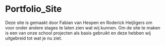 ﻿# Portfolio_Site
Deze site is gemaakt door Fabian van Hespen en Roderick Heijligers om voor onder andere stages te laten zien wat wij kunnen.
Om de site te maken is een van onze school projecten als basis gebruikt en deze hebben wij uitgebreid tot wat je nu ziet.
